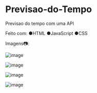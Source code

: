 # Previsao-do-Tempo
Previsao do tempo com uma API

Feito com: ●HTML ●JavaScript ●CSS

Imagens📷:

![image](https://user-images.githubusercontent.com/98463307/222190887-698376f1-7e61-4f56-9765-7f3d636ab98e.png)


![image](https://user-images.githubusercontent.com/98463307/222190955-ffed598b-692c-4958-a871-a8431f69246b.png)


![image](https://user-images.githubusercontent.com/98463307/222191048-56b22bca-4339-4aac-b07f-2bf4466f0438.png)


![image](https://user-images.githubusercontent.com/98463307/222191156-e26c5383-cd1f-41ca-a5e6-cf832fd5973f.png)
